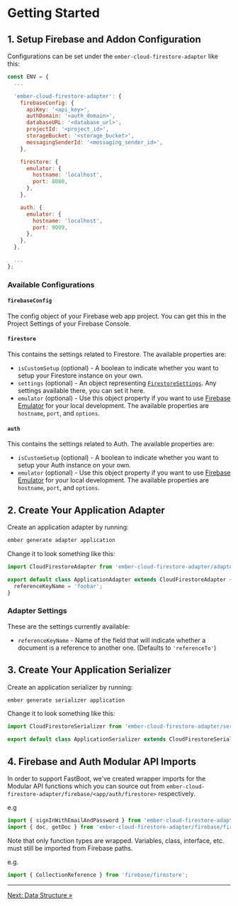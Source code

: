 # Getting Started

## 1. Setup Firebase and Addon Configuration

Configurations can be set under the `ember-cloud-firestore-adapter` like this:

```javascript
const ENV = {
  ...

  'ember-cloud-firestore-adapter': {
    firebaseConfig: {
      apiKey: '<api_key>',
      authDomain: '<auth_domain>',
      databaseURL: '<database_url>',
      projectId: '<project_id>',
      storageBucket: '<storage_bucket>',
      messagingSenderId: '<messaging_sender_id>',
    },

    firestore: {
      emulator: {
        hostname: 'localhost',
        port: 8080,
      },
    },

    auth: {
      emulator: {
        hostname: 'localhost',
        port: 9099,
      },
    },
  },

  ...
};
```

### Available Configurations

#### `firebaseConfig`

The config object of your Firebase web app project. You can get this in the Project Settings of your Firebase Console.

#### `firestore`

This contains the settings related to Firestore. The available properties are:

- `isCustomSetup` (optional) - A boolean to indicate whether you want to setup your Firestore instance on your own.
- `settings` (optional) - An object representing [`FirestoreSettings`](https://firebase.google.com/docs/reference/js/firestore_.firestoresettings.md#firestoresettings_interface). Any settings available there, you can set it here.
- `emulator` (optional) - Use this object property if you want to use [Firebase Emulator](https://firebase.google.com/docs/emulator-suite) for your local development. The available properties are `hostname`, `port`, and `options`.

#### `auth`

This contains the settings related to Auth. The available properties are:

- `isCustomSetup` (optional) - A boolean to indicate whether you want to setup your Auth instance on your own.
- `emulator` (optional) - Use this object property if you want to use [Firebase Emulator](https://firebase.google.com/docs/emulator-suite) for your local development. The available properties are `hostname`, `port`, and `options`.

## 2. Create Your Application Adapter

Create an application adapter by running:

```bash
ember generate adapter application
```

Change it to look something like this:

```javascript
import CloudFirestoreAdapter from 'ember-cloud-firestore-adapter/adapters/cloud-firestore-modular';

export default class ApplicationAdapter extends CloudFirestoreAdapter {
  referenceKeyName = 'foobar';
}
```

### Adapter Settings

These are the settings currently available:

  - `referenceKeyName` - Name of the field that will indicate whether a document is a reference to another one. (Defaults to `'referenceTo'`)

## 3. Create Your Application Serializer

Create an application serializer by running:

```bash
ember generate serializer application
```

Change it to look something like this:

```javascript
import CloudFirestoreSerializer from 'ember-cloud-firestore-adapter/serializers/cloud-firestore-modular';

export default class ApplicationSerializer extends CloudFirestoreSerializer { }
```

## 4. Firebase and Auth Modular API Imports

In order to support FastBoot, we've created wrapper imports for the Modular API functions which you can source out from `ember-cloud-firestore-adapter/firebase/<app/auth/firestore>` respectively.

e.g

```javascript
import { signInWithEmailAndPassword } from 'ember-cloud-firestore-adapter/firebase/auth';
import { doc, getDoc } from 'ember-cloud-firestore-adapter/firebase/firestore';
```

Note that only function types are wrapped. Variables, class, interface, etc. must still be imported from Firebase paths.

e.g.

```javascript
import { CollectionReference } from 'firebase/firestore';
```

---

[Next: Data Structure »](data-structure.md)

